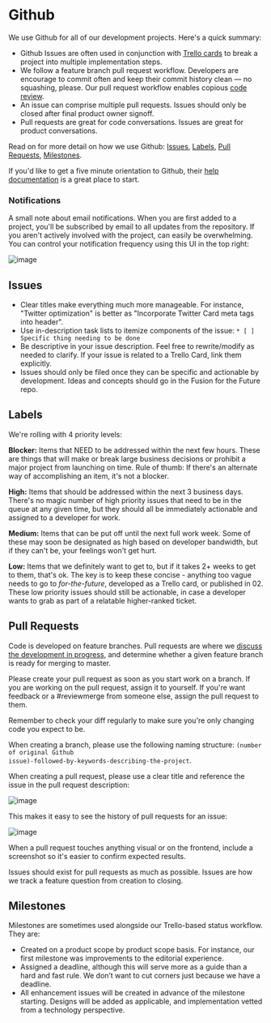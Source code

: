 # Github

We use Github for all of our development projects. Here's a quick summary:

* Github Issues are often used in conjunction with [Trello cards](tools/trello.md) to break a project into multiple implementation steps.
* We follow a feature branch pull request workflow. Developers are encourage to commit often and keep their commit history clean — no squashing, please. Our pull request workflow enables copious [code review](../team-culture/code-review.md).
* An issue can comprise multiple pull requests. Issues should only be closed after final product owner signoff.
* Pull requests are great for code conversations. Issues are great for product conversations.

Read on for more detail on how we use Github: [Issues](#issues), [Labels](#labels), [Pull Requests](#pull-requests), [Milestones](#milestones).

If you'd like to get a five minute orientation to Github, their [help documentation](https://help.github.com/) is a great place to start.

### Notifications

A small note about email notifications. When you are first added to a project, you'll be subscribed by email to all updates from the repository. If you aren't actively involved with the project, can easily be overwhelming. You can control your notification frequency using this UI in the top right:

![image](https://cloud.githubusercontent.com/assets/36432/7704146/8b0cdb3e-fdf1-11e4-96eb-220c0832ea9b.png)

## Issues

* Clear titles make everything much more manageable. For instance, "Twitter optimization" is better as "Incorporate Twitter Card meta tags into header".
* Use in-description task lists to itemize components of the issue: `* [ ] Specific thing needing to be done`
* Be descriptive in your issue description. Feel free to rewrite/modify as needed to clarify. If your issue is related to a Trello Card, link them explicitly.
* Issues should only be filed once they can be specific and actionable by development. Ideas and concepts should go in the Fusion for the Future repo.

## Labels

We're rolling with 4 priority levels:

**Blocker:** Items that NEED to be addressed within the next few hours. These are things that will make or break large business decisions or prohibit a major project from launching on time. Rule of thumb: If there's an alternate way of accomplishing an item, it's not a blocker. 

**High:** Items that should be addressed within the next 3 business days. There's no magic number of high priority issues that need to be in the queue at any given time, but they should all be immediately actionable and assigned to a developer for work. 

**Medium:** Items that can be put off until the next full work week. Some of these may soon be designated as high based on developer bandwidth, but if they can't be, your feelings won't get hurt. 

**Low:** Items that we definitely want to get to, but if it takes 2+ weeks to get to them, that's ok. The key is to keep these concise - anything too vague needs to go to <i>for-the-future</i>, developed as a Trello card, or published in 02. These low priority issues should still be actionable, in case a developer wants to grab as part of a relatable higher-ranked ticket. 

## Pull Requests

Code is developed on feature branches. Pull requests are where we [discuss the development in progress](../team-culture/code-review.md), and determine whether a given feature branch is ready for merging to master.

Please create your pull request as soon as you start work on a branch. If you are working on the pull request, assign it to yourself. If you're want feedback or a #reviewmerge from someone else, assign the pull request to them.

Remember to check your diff regularly to make sure you're only changing code you expect to be.

When creating a branch, please use the following naming structure: <code>(number of original Github issue)-followed-by-keywords-describing-the-project</code>.

When creating a pull request, please use a clear title and reference the issue in the pull request description:

![image](https://cloud.githubusercontent.com/assets/36432/4772116/4444b6da-5b95-11e4-89cc-2106064a977a.png)

This makes it easy to see the history of pull requests for an issue:

![image](https://cloud.githubusercontent.com/assets/36432/4772139/58f18cca-5b95-11e4-8895-6f8dc5b42cbc.png)

When a pull request touches anything visual or on the frontend, include a screenshot so it's easier to confirm expected results.

Issues should exist for pull requests as much as possible. Issues are how we track a feature question from creation to closing.

## Milestones

Milestones are sometimes used alongside our Trello-based status workflow. They are:

* Created on a product scope by product scope basis. For instance, our first milestone was improvements to the editorial experience.
* Assigned a deadline, although this will serve more as a guide than a hard and fast rule. We don’t want to cut corners just because we have a deadline.
* All enhancement issues will be created in advance of the milestone starting. Designs will be added as applicable, and implementation vetted from a technology perspective.
